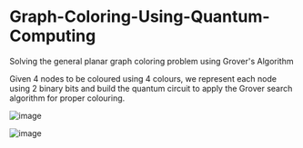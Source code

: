 # Graph-Coloring-Using-Quantum-Computing
Solving the general planar graph coloring problem using Grover's Algorithm

Given 4 nodes to be coloured using 4 colours, we represent each node using 2 binary bits and build the quantum circuit to apply the Grover search algorithm for proper colouring.

![image](https://github.com/user-attachments/assets/7d5005c5-d6de-4c29-87e5-0c1d37a19413)


![image](https://github.com/user-attachments/assets/401dc219-6e25-4148-94b0-60ca46115d79)
